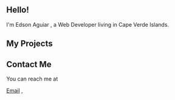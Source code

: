 ## Hello! 
I'm Edson Aguiar , a Web Developer living in Cape Verde Islands.


## My Projects
>
>
>
  
## Contact Me
You can reach me at 
<div>
  <a href= "mailto: iamedsonaguiar@gmail.com">Email</a> ,
 </div>

